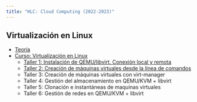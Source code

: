 ```yaml
---
title: "HLC: Cloud Computing (2022-2023)"
---
```


## Virtualización en Linux

* [Teoría](https://raw.githubusercontent.com/josedom24/presentaciones/main/hlc/virtualizacion.pdf)
* [Curso: Virtualización en Linux](https://github.com/josedom24/curso_virtualizacion_linux)
	* [Taller 1: Instalación de QEMU/libvirt. Conexión local y remota](1_virtualizacion/t1.html)
	* [Taller 2: Creación de máquinas virtuales desde la línea de comandos](1_virtualizacion/t2.html)
	* Taller 3: Creación de máquinas virtuales con virt-manager
	* Taller 4: Gestión del almacenamiento en QEMU/KVM + libvirt
	* Taller 5: Clonación e instantáneas de maquinas virtuales
	* Taller 6: Gestión de redes en QEMU/KVM + libvirt

